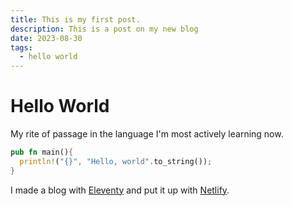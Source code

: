 ```yaml
---
title: This is my first post.
description: This is a post on my new blog
date: 2023-08-30
tags:
  - hello world
---
```

# Hello World
My rite of passage in the language I'm most actively learning now.

```rust
pub fn main(){
  println!("{}", "Hello, world".to_string());
}
```

I made a blog with [Eleventy](11ty.dev) and put it up with [Netlify](https://www.netlify.com/).
